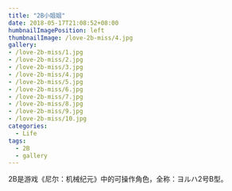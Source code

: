 ```yaml
---
title: "2B小姐姐"
date: 2018-05-17T21:08:52+08:00
humbnailImagePosition: left
thumbnailImage: /love-2b-miss/4.jpg
gallery: 
- /love-2b-miss/1.jpg
- /love-2b-miss/2.jpg
- /love-2b-miss/3.jpg
- /love-2b-miss/4.jpg
- /love-2b-miss/5.jpg
- /love-2b-miss/6.jpg
- /love-2b-miss/7.jpg
- /love-2b-miss/8.jpg
- /love-2b-miss/9.jpg
- /love-2b-miss/10.jpg
categories:
  - Life
tags:
  - 2B
  - gallery
---
```


2B是游戏《尼尔：机械纪元》中的可操作角色，全称：ヨルハ2号B型。
<!--more-->

